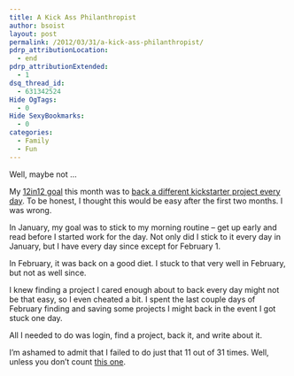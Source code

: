 ```yaml
---
title: A Kick Ass Philanthropist
author: bsoist
layout: post
permalink: /2012/03/31/a-kick-ass-philanthropist/
pdrp_attributionLocation:
  - end
pdrp_attributionExtended:
  - 1
dsq_thread_id:
  - 631342524
Hide OgTags:
  - 0
Hide SexyBookmarks:
  - 0
categories:
  - Family
  - Fun
---
```

Well, maybe not &#8230;

My [12in12 goal][1] this month was to [back a different kickstarter project every day][2]. To be honest, I thought this would be easy after the first two months. I was wrong.

In January, my goal was to stick to my morning routine &#8211; get up early and read before I started work for the day. Not only did I stick to it every day in January, but I have every day since except for February 1. 

In February, it was back on a good diet. I stuck to that very well in February, but not as well since.

I knew finding a project I cared enough about to back every day might not be that easy, so I even cheated a bit. I spent the last couple days of February finding and saving some projects I might back in the event I got stuck one day.

All I needed to do was login, find a project, back it, and write about it. 

I&#8217;m ashamed to admit that I failed to do just that 11 out of 31 times. Well, unless you don&#8217;t count [this one][3].

 [1]: http://whsjr.soistmann.com/oped/2012/01/05/2011-resolutions/
 [2]: http://whsjr.soistmann.com/oped/2012/03/01/kickstarter-my-new-obsession-and-12in12-for-march/
 [3]: http://whsjr.soistmann.com/oped/2012/03/26/pressurepen/